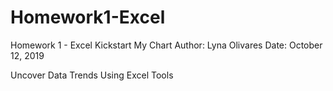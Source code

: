 # Homework1-Excel
Homework 1 - Excel Kickstart My Chart
Author:  Lyna Olivares
Date:    October 12, 2019

Uncover Data Trends Using Excel Tools
